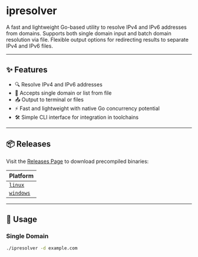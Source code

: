 # ipresolver

A fast and lightweight Go-based utility to resolve IPv4 and IPv6 addresses from domains. Supports both single domain input and batch domain resolution via file. Flexible output options for redirecting results to separate IPv4 and IPv6 files.

---

## ✨ Features

- 🔍 Resolve IPv4 and IPv6 addresses
- 📁 Accepts single domain or list from file
- 📤 Output to terminal or files
- ⚡ Fast and lightweight with native Go concurrency potential
- 🛠 Simple CLI interface for integration in toolchains

---

## 📦 Releases

Visit the [Releases Page](https://github.com/Pwn3rx0/ipresolver/releases) to download precompiled binaries:

| Platform |
|----------|
| [`linux`](https://github.com/Pwn3rx0/ipresolver/releases/latest) |
| [`windows`](https://github.com/Pwn3rx0/ipresolver/releases/latest) |

---

## 🚀 Usage

### Single Domain
```bash
./ipresolver -d example.com
